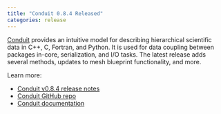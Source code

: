 ```yaml
---
title: "Conduit 0.8.4 Released"
categories: release
---
```


[Conduit](https://github.com/LLNL/conduit) provides an intuitive model for describing hierarchical scientific data in C++, C, Fortran, and Python. It is used for data coupling between packages in-core, serialization, and I/O tasks. The latest release adds several methods, updates to mesh blueprint functionality, and more.

Learn more:

- [Conduit v0.8.4 release notes](https://github.com/LLNL/conduit/releases/tag/v0.8.4)
- [Conduit GitHub repo](https://github.com/LLNL/conduit)
- [Conduit documentation](https://llnl-conduit.readthedocs.io/en/latest/)

